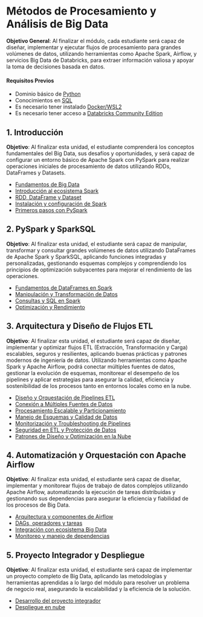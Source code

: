 # Métodos de Procesamiento y Análisis de Big Data

**Objetivo General**: Al finalizar el módulo, cada estudiante será capaz de diseñar, implementar y ejecutar flujos de procesamiento para grandes volúmenes de datos, utilizando herramientas como Apache Spark, Airflow, y servicios Big Data de Databricks, para extraer información valiosa y apoyar la toma de decisiones basada en datos.

#### Requisitos Previos

- Dominio básico de [Python](tema_python.md)
- Conocimientos en [SQL](tema_sql.md)
- Es necesario tener instalado [Docker/WSL2](tema_docker.md)
- Es necesario tener acceso a [Databricks Community Edition](tema_databricks.md)

## 1. Introducción

**Objetivo**: Al finalizar esta unidad, el estudiante comprenderá los conceptos fundamentales del Big Data, sus desafíos y oportunidades, y será capaz de configurar un entorno básico de Apache Spark con PySpark para realizar operaciones iniciales de procesamiento de datos utilizando RDDs, DataFrames y Datasets.

- [Fundamentos de Big Data](tema11.md)
- [Introducción al ecosistema Spark](tema12.md)
- [RDD, DataFrame y Dataset](tema13.md)
- [Instalación y configuración de Spark](tema14.md)
- [Primeros pasos con PySpark](tema15.md)

## 2. PySpark y SparkSQL

**Objetivo**: Al finalizar esta unidad, el estudiante será capaz de manipular, transformar y consultar grandes volúmenes de datos utilizando DataFrames de Apache Spark y SparkSQL, aplicando funciones integradas y personalizadas, gestionando esquemas complejos y comprendiendo los principios de optimización subyacentes para mejorar el rendimiento de las operaciones.

- [Fundamentos de DataFrames en Spark](tema21.md)
- [Manipulación y Transformación de Datos](tema22.md)
- [Consultas y SQL en Spark](tema23.md)
- [Optimización y Rendimiento](tema24.md)

## 3. Arquitectura y Diseño de Flujos ETL

**Objetivo**: Al finalizar esta unidad, el estudiante será capaz de diseñar, implementar y optimizar flujos ETL (Extracción, Transformación y Carga) escalables, seguros y resilientes, aplicando buenas prácticas y patrones modernos de ingeniería de datos. Utilizando herramientas como Apache Spark y Apache Airflow, podrá conectar múltiples fuentes de datos, gestionar la evolución de esquemas, monitorear el desempeño de los pipelines y aplicar estrategias para asegurar la calidad, eficiencia y sostenibilidad de los procesos tanto en entornos locales como en la nube.

- [Diseño y Orquestación de Pipelines ETL](tema31.md)
- [Conexión a Múltiples Fuentes de Datos](tema32.md)
- [Procesamiento Escalable y Particionamiento](tema33.md)
- [Manejo de Esquemas y Calidad de Datos](tema34.md)
- [Monitorización y Troubleshooting de Pipelines](tema35.md)
- [Seguridad en ETL y Protección de Datos](tema36.md)
- [Patrones de Diseño y Optimización en la Nube](tema37.md)

## 4. Automatización y Orquestación con Apache Airflow

**Objetivo**: Al finalizar esta unidad, el estudiante será capaz de diseñar, implementar y monitorear flujos de trabajo de datos complejos utilizando Apache Airflow, automatizando la ejecución de tareas distribuidas y gestionando sus dependencias para asegurar la eficiencia y fiabilidad de los procesos de Big Data.

- [Arquitectura y componentes de Airflow](tema41.md)
- [DAGs, operadores y tareas](tema42.md)
- [Integración con ecosistema Big Data](tema43.md)
- [Monitoreo y manejo de dependencias](tema44.md)

## 5. Proyecto Integrador y Despliegue

**Objetivo**: Al finalizar esta unidad, el estudiante será capaz de implementar un proyecto completo de Big Data, aplicando las metodologías y herramientas aprendidas a lo largo del módulo para resolver un problema de negocio real, asegurando la escalabilidad y la eficiencia de la solución.

- [Desarrollo del proyecto integrador](tema51.md)
- [Despliegue en nube](tema52.md)

